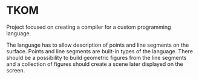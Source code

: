 # TKOM

Project focused on creating a compiler for a custom programming language.

The language has to allow description of points and
line segments on the surface. Points and line segments are built-in types 
of the language. There should be a possibility to build geometric figures 
from the line segments and a collection of figures should create 
a scene later displayed on the screen.
